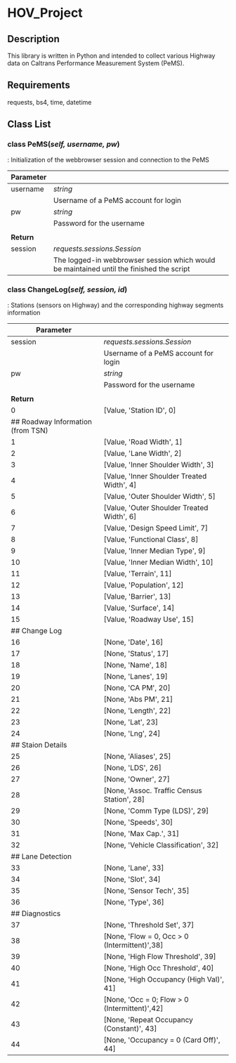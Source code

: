 # HOV_Project

## Description
This library is written in Python and intended to collect various Highway data on Caltrans Performance Measurement System (PeMS).

## Requirements
requests, bs4, time, datetime

## Class List
### class PeMS(*self, username, pw*)
: Initialization of the webbrowser session and connection to the PeMS

**Parameter** | |
------|:------
username|*string*
 || Username of a PeMS account for login
pw|*string*
 || Password for the username
 ||
**Return** | |
session|*requests.sessions.Session* 
 || The logged-in webbrowser session which would be maintained until the finished the script

### class ChangeLog(*self, session, id*)
 : Stations (sensors on Highway) and the corresponding highway segments information
 
**Parameter** | |
------|:------
session|*requests.sessions.Session* 
 ||Username of a PeMS account for login
pw|*string*
 || Password for the username
 ||
**Return**| |
0| [Value,  'Station ID',                      0]
 |## Roadway Information (from TSN)
1| [Value,  'Road Width',                      1]
2| [Value,  'Lane Width',                      2]
3| [Value,  'Inner Shoulder Width',            3]
4| [Value,  'Inner Shoulder Treated Width',    4]
5| [Value,  'Outer Shoulder Width',            5]
6| [Value,  'Outer Shoulder Treated Width',    6]
7| [Value,  'Design Speed Limit',              7]
8| [Value,  'Functional Class',                8]
9| [Value,  'Inner Median Type',               9]
10|[Value,  'Inner Median Width',             10]
11|[Value,  'Terrain',                         11]
12|[Value,  'Population',                      12]
13|[Value,  'Barrier',                         13]
14|[Value,  'Surface',                         14]
15|[Value,  'Roadway Use',                     15]
  |## Change Log
16| [None,  'Date',                           16]
17| [None,  'Status',                         17]
18| [None,  'Name',                           18]
19| [None,  'Lanes',                          19]
20| [None,  'CA PM',                          20]
21| [None,  'Abs PM',                         21]
22| [None,  'Length',                         22]
23| [None,  'Lat',                            23]
24| [None,  'Lng',                            24]
  |## Staion Details
25| [None,  'Aliases',                        25]
26| [None,  'LDS',                            26]
27| [None,  'Owner',                          27]
28| [None,  'Assoc. Traffic Census Station',  28]
29| [None,  'Comm Type (LDS)',                29]
30| [None,  'Speeds',                         30]
31| [None,  'Max Cap.',                       31]
32| [None,  'Vehicle Classification',         32]
  |## Lane Detection
33| [None,  'Lane',                           33]
34| [None,  'Slot',                           34]
35| [None,  'Sensor Tech',                    35]
36| [None,  'Type',                           36]
  |## Diagnostics
37| [None,  'Threshold Set',                  37]
38| [None,  'Flow = 0, Occ > 0 (Intermittent)',38]
39| [None,  'High Flow Threshold',            39]
40| [None,  'High Occ Threshold',             40]
41| [None,  'High Occupancy (High Val)',      41]
42| [None,  'Occ = 0; Flow > 0 (Intermittent)',42]
43| [None,  'Repeat Occupancy (Constant)',    43]
44| [None,  'Occupancy = 0 (Card Off)',       44]
